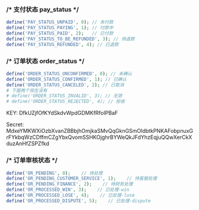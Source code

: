 ### /* 支付状态 pay_status */ 

```php
define('PAY_STATUS_UNPAID', 0); // 未付款
define('PAY_STATUS_PAYING', 1); // 付款中
define('PAY_STATUS_PAID', 2);   // 已付款
define('PAY_STATUS_TO_BE_REFUNDED', 3); // 待退款
define('PAY_STATUS_REFUNDED', 4); // 已退款
```





### /* 订单状态 order_status */

```php
define('ORDER_STATUS_UNCONFIRMED', 0); // 未确认
define('ORDER_STATUS_CONFIRMED', 1); // 已确认
define('ORDER_STATUS_CANCELED', 2); // 已取消
# 下面两个现在没有
# define('ORDER_STATUS_INVALID', 3); // 无效
# define('ORDER_STATUS_REJECTED', 4); // 拒收
```



KEY: DfkUZjfOfKYdSkdvWpdGDMKfRfoIPBaF

Secret: MdxeYMKWXiOzbXvanZBBbjhOmjkaSMvQqGknGSmOldbtkPNKAFobpnuxGrFYkbqWzCDffmCZgYbxQvomSSHKOjghrBYWeQkJFdYhzEqjuQQwXerCkXduzAnHfZSPZfkd





### /* 订单审核状态 */

```php
define('OR_PENDING', 0);    // 待处理
define('OR_PENDING_CUSTOMER_SERVICE', 1);    // 待客服处理
define('OR_PENDING_FINANCE', 2);    // 待财务处理
define('OR_PROCESSED_WIN', 3);    // 已处理-win
define('OR_PROCESSED_LOSE', 4);    // 已处理-lose
define('OR_PROCESSED_DISPUTE', 5);    // 已处理-dispute
```

